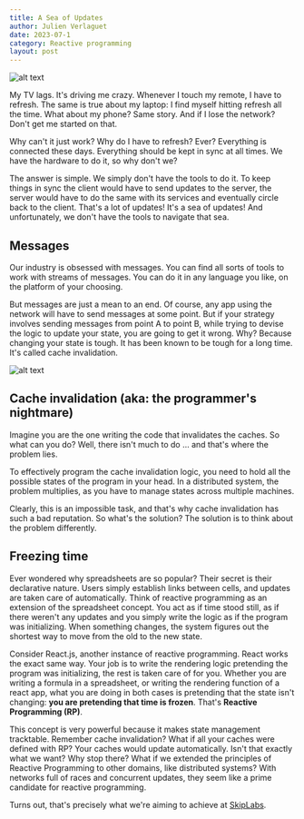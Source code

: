 ```yaml
---
title: A Sea of Updates
author: Julien Verlaguet
date: 2023-07-1
category: Reactive programming
layout: post
---
```


![alt text](https://raw.githubusercontent.com/pikatchu/website/master/img/lostocean.png)

My TV lags. It's driving me crazy. Whenever I touch my remote, I have
to refresh. The same is true about my laptop: I find myself hitting
refresh all the time. What about my phone? Same story. And if I lose
the network? Don't get me started on that.

Why can't it just work? Why do I have to refresh? Ever? Everything is
connected these days. Everything should be kept in sync at all times.
We have the hardware to do it, so why don't we?

The answer is simple. We simply don't have the tools to do it. To keep
things in sync the client would have to send updates to the server,
the server would have to do the same with its services and eventually
circle back to the client. That's a lot of updates! It's a sea of
updates! And unfortunately, we don't have the tools to navigate that
sea.

## Messages

Our industry is obsessed with messages. You can find all sorts of
tools to work with streams of messages. You can do it in any language
you like, on the platform of your choosing.

But messages are just a mean to an end. Of course, any app using the
network will have to send messages at some point. But if your strategy
involves sending messages from point A to point B, while trying to
devise the logic to update your state, you are going to get it
wrong. Why?  Because changing your state is tough. It has been known
to be tough for a long time. It's called cache invalidation.

![alt text](https://raw.githubusercontent.com/pikatchu/website/master/img/ABCache.png)

## Cache invalidation (aka: the programmer's nightmare)

Imagine you are the one writing the code that invalidates the
caches. So what can you do? Well, there isn't much to do ... and
that's where the problem lies.

To effectively program the cache invalidation logic, you need to hold
all the possible states of the program in your head. In a distributed
system, the problem multiplies, as you have to manage states across
multiple machines.

Clearly, this is an impossible task, and that's why cache invalidation
has such a bad reputation. So what's the solution? The solution is to
think about the problem differently.

## Freezing time

Ever wondered why spreadsheets are so popular? Their secret is their
declarative nature. Users simply establish links between cells, and
updates are taken care of automatically. Think of reactive programming
as an extension of the spreadsheet concept. You act as if time stood
still, as if there weren't any updates and you simply write the logic
as if the program was initializing. When something changes, the system
figures out the shortest way to move from the old to the new state.

Consider React.js, another instance of reactive programming. React
works the exact same way. Your job is to write the rendering logic
pretending the program was initializing, the rest is taken care of for
you. Whether you are writing a formula in a spreadsheet, or writing the
rendering function of a react app, what you are doing in both cases is
pretending that the state isn't changing: **you are pretending that
time is frozen**. That's **Reactive Programming (RP)**.

This concept is very powerful because it makes state management
tracktable. Remember cache invalidation? What if all your caches were
defined with RP? Your caches would update automatically. Isn't that
exactly what we want? Why stop there?  What if we extended the
principles of Reactive Programming to other domains, like distributed
systems? With networks full of races and concurrent updates, they seem
like a prime candidate for reactive programming.

Turns out, that's precisely what we're aiming to achieve at
[SkipLabs](https://skiplabs.io/).


